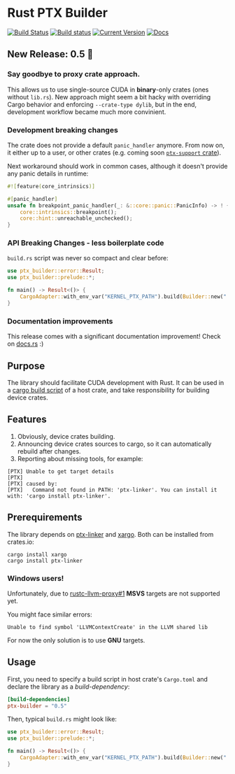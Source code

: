 # Rust PTX Builder
[![Build Status](https://travis-ci.org/denzp/rust-ptx-builder.svg?branch=master)](https://travis-ci.org/denzp/rust-ptx-builder)
[![Build status](https://ci.appveyor.com/api/projects/status/5m0du8548xh1fjph/branch/master?svg=true)](https://ci.appveyor.com/project/denzp/rust-ptx-builder/branch/master)
[![Current Version](https://img.shields.io/crates/v/ptx-builder.svg)](https://crates.io/crates/ptx-builder)
[![Docs](https://docs.rs/ptx-builder/badge.svg)](https://docs.rs/ptx-builder)

## New Release: 0.5 🎉
### Say goodbye to proxy crate approach.
This allows us to use single-source CUDA in **binary**-only crates (ones without `lib.rs`).
New approach might seem a bit hacky with overriding Cargo behavior and enforcing `--crate-type dylib`, but in the end, development workflow became much more convinient.

### Development breaking changes
The crate does not provide a default `panic_handler` anymore.
From now on, it either up to a user, or other crates (e.g. coming soon [`ptx-support` crate](https://github.com/denzp/rust-ptx-support)).

Next workaround should work in common cases,
although it doesn't provide any panic details in runtime:
``` rust
#![feature(core_intrinsics)]

#[panic_handler]
unsafe fn breakpoint_panic_handler(_: &::core::panic::PanicInfo) -> ! {
    core::intrinsics::breakpoint();
    core::hint::unreachable_unchecked();
}
```

### API Breaking Changes - less boilerplate code
`build.rs` script was never so compact and clear before:
``` rust
use ptx_builder::error::Result;
use ptx_builder::prelude::*;

fn main() -> Result<()> {
    CargoAdapter::with_env_var("KERNEL_PTX_PATH").build(Builder::new(".")?);
}
```

### Documentation improvements
This release comes with a significant documentation improvement! Check on [docs.rs](https://docs.rs/ptx-builder) :)

## Purpose
The library should facilitate CUDA development with Rust.
It can be used in a [cargo build script](http://doc.crates.io/build-script.html) of a host crate, and take responsibility for building device crates.

## Features
1. Obviously, device crates building.
2. Announcing device crates sources to cargo, so it can automatically rebuild after changes.
3. Reporting about missing tools, for example:
```
[PTX] Unable to get target details
[PTX]
[PTX] caused by:
[PTX]   Command not found in PATH: 'ptx-linker'. You can install it with: 'cargo install ptx-linker'.
```

## Prerequirements
The library depends on [ptx-linker](https://crates.io/crates/ptx-linker) and [xargo](https://crates.io/crates/xargo).
Both can be installed from crates.io:
```
cargo install xargo
cargo install ptx-linker
```

### Windows users!
Unfortunately, due to [rustc-llvm-proxy#1](/denzp/rustc-llvm-proxy/issues/1) **MSVS** targets are not supported yet.

You might face similar errors:
```
Unable to find symbol 'LLVMContextCreate' in the LLVM shared lib
```

For now the only solution is to use **GNU** targets.

## Usage
First, you need to specify a build script in host crate's `Cargo.toml` and declare the library as a *build-dependency*:
``` toml
[build-dependencies]
ptx-builder = "0.5"
```

Then, typical `build.rs` might look like:
``` rust
use ptx_builder::error::Result;
use ptx_builder::prelude::*;

fn main() -> Result<()> {
    CargoAdapter::with_env_var("KERNEL_PTX_PATH").build(Builder::new(".")?);
}
```
